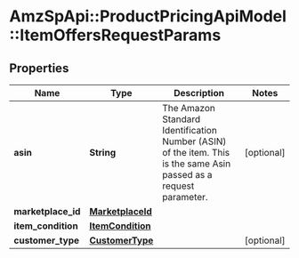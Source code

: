 # AmzSpApi::ProductPricingApiModel::ItemOffersRequestParams

## Properties
Name | Type | Description | Notes
------------ | ------------- | ------------- | -------------
**asin** | **String** | The Amazon Standard Identification Number (ASIN) of the item. This is the same Asin passed as a request parameter. | [optional] 
**marketplace_id** | [**MarketplaceId**](MarketplaceId.md) |  | 
**item_condition** | [**ItemCondition**](ItemCondition.md) |  | 
**customer_type** | [**CustomerType**](CustomerType.md) |  | [optional] 

